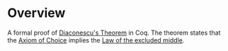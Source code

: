 # Overview

A formal proof of [Diaconescu's Theorem](https://en.wikipedia.org/wiki/Diaconescu%27s_theorem) in Coq.
The theorem states that the [Axiom of Choice](https://en.wikipedia.org/wiki/Axiom_of_choice) implies the [Law of the excluded middle](https://en.wikipedia.org/wiki/Law_of_excluded_middle).

